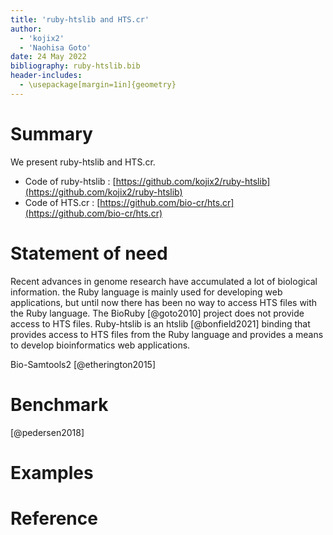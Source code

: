 ```yaml
---
title: 'ruby-htslib and HTS.cr'
author:
  - 'kojix2'
  - 'Naohisa Goto'
date: 24 May 2022
bibliography: ruby-htslib.bib
header-includes:
  - \usepackage[margin=1in]{geometry}
---
```


# Summary

We present ruby-htslib and HTS.cr.

* Code of ruby-htslib : [https://github.com/kojix2/ruby-htslib](https://github.com/kojix2/ruby-htslib)
* Code of HTS.cr : [https://github.com/bio-cr/hts.cr](https://github.com/bio-cr/hts.cr)

# Statement of need

Recent advances in genome research have accumulated a lot of biological information. the Ruby language is mainly used for developing web applications, but until now there has been no way to access HTS files with the Ruby language. The BioRuby [@goto2010] project does not provide access to HTS files. Ruby-htslib is an htslib [@bonfield2021] binding that provides access to HTS files from the Ruby language and provides a means to develop bioinformatics web applications.

Bio-Samtools2 [@etherington2015]

# Benchmark

[@pedersen2018]

# Examples

# Reference
